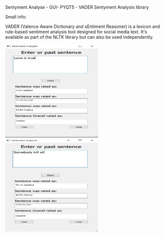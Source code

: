 
Sentyment Analyse - GUI- PYQT5 - VADER Sentyment Analysis library

Small info:

VADER (Valence Aware Dictionary and sEntiment Reasoner) is a lexicon and rule-based sentiment analysis tool designed for social media text. It's available as part of the NLTK library but can also be used independently.

<img src="https://github.com/proteus21/NLP/blob/main/Sentyment_Analyzator/Source/NLP1.JPG?raw=true" width="300" height ="300">
<img src="https://github.com/proteus21/NLP/blob/main/Sentyment_Analyzator/Source/NLP2.JPG?raw=true" width="300" height ="300">
